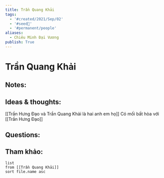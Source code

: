 ```yaml
---
title: Trần Quang Khải
tags:
  - '#created/2021/Sep/02'
  - '#seed🥜'
  - '#permanent/people'
aliases:
  - Chiêu Minh Đại Vương
publish: True
---
```

# Trần Quang Khải

## Notes:

## Ideas & thoughts:
[[Trần Hưng Đạo và Trần Quang Khải là hai anh em họ]]
Có mối bất hòa với [[Trần Hưng Đạo]]

## Questions:


## Tham khảo:
```dataview
list
from [[Trần Quang Khải]]
sort file.name asc
```